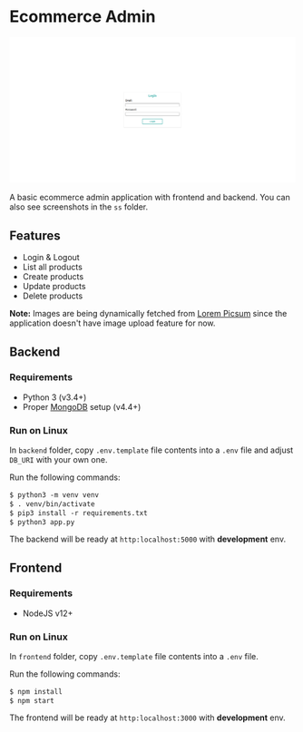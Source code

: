 # Ecommerce Admin

![The project's screenshot.](ss/login.png)

A basic ecommerce admin application with frontend and backend. You can also see screenshots in the `ss` folder.

## Features

- Login & Logout
- List all products
- Create products
- Update products
- Delete products

**Note:** Images are being dynamically fetched from [Lorem Picsum](https://picsum.photos/) since the application doesn't have image upload feature for now.

## Backend

### Requirements

- Python 3 (v3.4+)
- Proper [MongoDB](https://www.mongodb.com/) setup (v4.4+)

### Run on Linux

In `backend` folder, copy `.env.template` file contents into a `.env` file and adjust `DB_URI` with your own one.

Run the following commands:

```
$ python3 -m venv venv
$ . venv/bin/activate
$ pip3 install -r requirements.txt
$ python3 app.py
```

The backend will be ready at `http:localhost:5000` with **development** env.

## Frontend

### Requirements

- NodeJS v12+

### Run on Linux

In `frontend` folder, copy `.env.template` file contents into a `.env` file.

Run the following commands:

```
$ npm install
$ npm start
```

The frontend will be ready at `http:localhost:3000` with **development** env.
